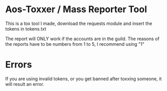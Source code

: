 # Aos-Toxxer / Mass Reporter Tool
This is a tox tool I made, download the requests module and insert the tokens in tokens.txt

The report will ONLY work if the accounts are in the guild.
The reasons of the reports have to be numbers from 1 to 5, I recommend using "1"

# Errors

If you are using invalid tokens, or you get banned after toxxing someone, it will result an error.
